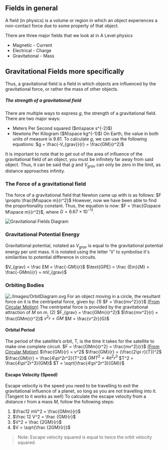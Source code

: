 ## Fields in general
A field (in physics) is a volume or region in which an object experiences a non-contact force due to some property of that object. 

There are three major fields that we look at in A Level physics
- Magnetic - Current
- Electrical - Charge
- Gravitational - Mass
## Gravitational Fields more specifically
Thus, a gravitational field is a field in which objects are influenced by the gravitational force, or rather the mass of other objects.
##### The strength of a gravitational field
There are multiple ways to express $g$, the strength of a gravitational field. There are two major ways: 
- Meters Per Second squared ($m\space s^{-2}$)
- Newtons Per Kilogram ($N\space kg^{-1}$)
On Earth, the value in both units of measure is 9.81.
To calculate $g$, we can use the following equations: 
$g = \frac{-V_{grav}}{r} = \frac{GM}{r^2}$

It is important to note that to get out of the area of influence of the gravitational field of an object, you must be infinitely far away from said object. Thus, it can be said that $g$ and $V_{grav}$ can only be zero in the limit, as distance approaches infinity. 
### The Force of a gravitational field
The force of a gravitational field that Newton came up with is as follows:
$F \propto \frac{M\space m}{r^2}$
However, now we have been able to find the proportionality constant. Thus, the equation is now: $F = \frac{G\space M\space m}{r^2}$, where $G = 6.67\times 10^{-11}$. 

![Gravitational Fields Diagram](gravitationalFields.svg)
### Gravitational Potential Energy
Gravitational potential, notated as $V_{grav}$ is equal to the gravitational potential energy per unit mass. It is notated using the letter 'V' to symbolise it's similarities to potential difference in circuits.

$V_{grav} = \frac EM = \frac{-GM}{r}$
$\text{GPE} = \frac {Em}{M} = \frac{-GMm}{r} = mV_{grav}$
### Orbiting Bodies

![./Images/OrbitDiagram.svg](OrbitDiagram.svg)
For an object moving in a circle, the resultant force on it is the centripetal force, given by:
(1) $F = \frac{mv^2}{r}$ [(From Circular Motion)](Circular%20Motion.md)
The centripetal force is provided by the gravitational attraction of $M$ on $m$. 
(2) $F_{grav} = \frac{GMm}{r^2}$
$\frac{mv^2}{r} = \frac{GMm}{r^2}$
$v^2r = GM$
$M = \frac{v^2r}{G}$
#### Orbital Period
The period of the satellite’s orbit, T, is the time it takes for the satellite to make one complete circuit.
$F = \frac{GMm}{r^2} = \frac{mv^2}{r}$ [(From Circular Motion)](Circular%20Motion.md)
$\frac{GM}{r} = v^2$
$\frac{GM}{r} = (\frac{2\pi r}{T})^2$
$\frac{GM}{r} = \frac{4\pi^2r^2}{T^2}$
$GMT^2 = 4\pi^2r^3$
$T^2 = \frac{4\pi^2r^3}{GM}$
$T = \sqrt{\frac{4\pi^2r^3}{GM}}$

#### Escape Velocity (Speed)
Escape velocity is the speed you need to be travelling to exit the gravitational influence of  a planet, so long as you are not travelling into it. (Tangent to it works as well)
To calculate the escape velocity from a distance $r$ from a mass $M$, follow the following steps:
1. $\frac12 mV^2 = \frac{GMm}{r}$
2. $\frac 12 V^2 = \frac {GM}{r}$
3. $V^2 = \frac {2GM}{r}$
4.  $V = \sqrt{\frac {2GM}{r}}$
> Note: Escape velocity squared is equal to twice the orbit velocity squared.
